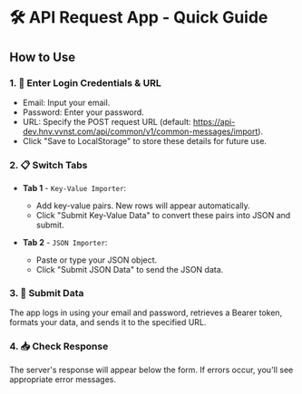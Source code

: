 # 🛠️ API Request App - Quick Guide
## How to Use
### 1. 🔑 Enter Login Credentials & URL

- Email: Input your email.
- Password: Enter your password.
- URL: Specify the POST request URL (default: https://api-dev.hnv.vvnst.com/api/common/v1/common-messages/import).
- Click "Save to LocalStorage" to store these details for future use.

### 2. 📋 Switch Tabs

- **Tab 1** - `Key-Value Importer`:
    - Add key-value pairs. New rows will appear automatically.
    - Click "Submit Key-Value Data" to convert these pairs into JSON and submit.

- **Tab 2** - `JSON Importer`:
    - Paste or type your JSON object.
    - Click "Submit JSON Data" to send the JSON data.

### 3. 🚀 Submit Data
The app logs in using your email and password, retrieves a Bearer token, formats your data, and sends it to the specified URL.

### 4. 📥 Check Response
The server's response will appear below the form.
If errors occur, you'll see appropriate error messages.